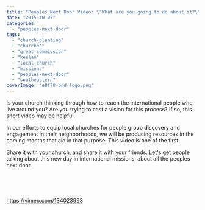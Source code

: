 ```yaml
---
title: "Peoples Next Door Video: \"What are you going to do about it?\""
date: "2015-10-07"
categories: 
  - "peoples-next-door"
tags: 
  - "church-planting"
  - "churches"
  - "great-commission"
  - "keelan"
  - "local-church"
  - "missions"
  - "peoples-next-door"
  - "southeastern"
coverImage: "e8f78-pnd-logo.png"
---
```


Is your church thinking through how to reach the international people who live around you? Are you trying to cast a vision for this process? If so, this short video may be helpful.

In our efforts to equip local churches for people group discovery and engagement in their neighborhoods, we will be producing resources in the coming months that aid in that purpose. This video is one of the first.

Share it with your church, and share it with your friends. Let's get people talking about this new day in international missions, about all the peoples next door.

 

 

https://vimeo.com/134023993
